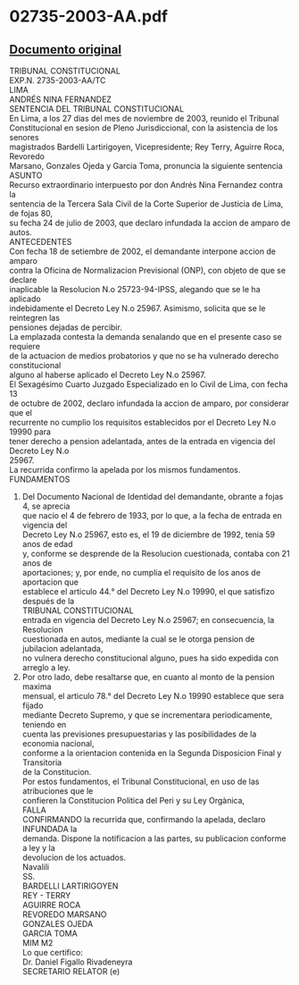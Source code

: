 
02735-2003-AA.pdf
=================
  
[Documento original](https://tc.gob.pe/jurisprudencia/2003/02735-2003-AA.pdf)  
---  
TRIBUNAL CONSTITUCIONAL  
EXP.N. 2735-2003-AA/TC  
LIMA  
ANDRÉS NINA FERNANDEZ  
SENTENCIA DEL TRIBUNAL CONSTITUCIONAL  
En Lima, a los 27 dias del mes de noviembre de 2003, reunido el Tribunal  
Constitucional en sesion de Pleno Jurisdiccional, con la asistencia de los senores  
magistrados Bardelli Lartirigoyen, Vicepresidente; Rey Terry, Aguirre Roca, Revoredo  
Marsano, Gonzales Ojeda y Garcia Toma, pronuncia la siguiente sentencia  
ASUNTO  
Recurso extraordinario interpuesto por don Andrés Nina Fernandez contra la  
sentencia de la Tercera Sala Civil de la Corte Superior de Justicia de Lima, de fojas 80,  
su fecha 24 de julio de 2003, que declaro infundada la accion de amparo de autos.  
ANTECEDENTES  
Con fecha 18 de setiembre de 2002, el demandante interpone accion de amparo  
contra la Oficina de Normalizacion Previsional (ONP), con objeto de que se declare  
inaplicable la Resolucion N.o 25723-94-IPSS, alegando que se le ha aplicado  
indebidamente el Decreto Ley N.o 25967. Asimismo, solicita que se le reintegren las  
pensiones dejadas de percibir.  
La emplazada contesta la demanda senalando que en el presente caso se requiere  
de la actuacion de medios probatorios y que no se ha vulnerado derecho constitucional  
alguno al haberse aplicado el Decreto Ley N.o 25967.  
El Sexagésimo Cuarto Juzgado Especializado en lo Civil de Lima, con fecha 13  
de octubre de 2002, declaro infundada la accion de amparo, por considerar que el  
recurrente no cumplio los requisitos establecidos por el Decreto Ley N.o 19990 para  
tener derecho a pension adelantada, antes de la entrada en vigencia del Decreto Ley N.o  
25967.  
La recurrida confirmo la apelada por los mismos fundamentos.  
FUNDAMENTOS  
1. Del Documento Nacional de Identidad del demandante, obrante a fojas 4, se aprecia  
que nacio el 4 de febrero de 1933, por lo que, a la fecha de entrada en vigencia del  
Decreto Ley N.o 25967, esto es, el 19 de diciembre de 1992, tenia 59 anos de edad  
y, conforme se desprende de la Resolucion cuestionada, contaba con 21 anos de  
aportaciones; y, por ende, no cumplia el requisito de los anos de aportacion que  
establece el articulo 44.° del Decreto Ley N.o 19990, el que satisfizo después de la  
TRIBUNAL CONSTITUCIONAL  
entrada en vigencia del Decreto Ley N.o 25967; en consecuencia, la Resolucion  
cuestionada en autos, mediante la cual se le otorga pension de jubilacion adelantada,  
no vulnera derecho constitucional alguno, pues ha sido expedida con arreglo a ley.  
2. Por otro lado, debe resaltarse que, en cuanto al monto de la pension maxima  
mensual, el articulo 78.° del Decreto Ley N.o 19990 establece que sera fijado  
mediante Decreto Supremo, y que se incrementara periodicamente, teniendo en  
cuenta las previsiones presupuestarias y las posibilidades de la economia nacional,  
conforme a la orientacion contenida en la Segunda Disposicion Final y Transitoria  
de la Constitucion.  
Por estos fundamentos, el Tribunal Constitucional, en uso de las atribuciones que le  
confieren la Constitucion Politica del Peri y su Ley Orgànica,  
FALLA  
CONFIRMANDO la recurrida que, confirmando la apelada, declaro INFUNDADA la  
demanda. Dispone la notificacion a las partes, su publicacion conforme a ley y la  
devolucion de los actuados.  
Navalili  
SS.  
BARDELLI LARTIRIGOYEN  
REY - TERRY  
AGUIRRE ROCA  
REVOREDO MARSANO  
GONZALES OJEDA  
GARCIA TOMA  
MIM M2  
Lo que certifico:  
Dr. Daniel Figallo Rivadeneyra  
SECRETARIO RELATOR (e)
